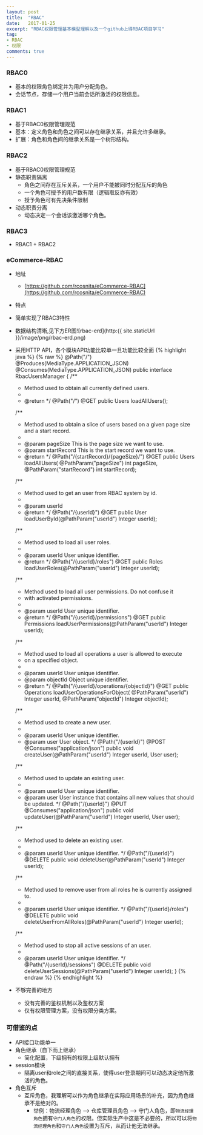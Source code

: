 ```yaml
---
layout: post
title:  "RBAC"
date:   2017-01-25
excerpt: "RBAC权限管理基本模型理解以及一个github上得RBAC项目学习"
tag:
- RBAC
- 权限
comments: true
---
```

### RBAC0
* 基本的权限角色绑定并为用户分配角色。
* 会话节点，存储一个用户当前会话所激活的权限信息。

### RBAC1
* 基于RBAC0权限管理规范
* 基本：定义角色和角色之间可以存在继承关系，并且允许多继承。
* 扩展：角色和角色间的继承关系是一个树形结构。

### RBAC2
* 基于RBAC0权限管理规范
* 静态职责隔离
  * 角色之间存在互斥关系，一个用户不能被同时分配互斥的角色
  * 一个角色可授予的用户数有限（逻辑取反亦有效）
  * 授予角色可有先决条件限制
* 动态职责分离
  * 动态决定一个会话该激活哪个角色。

### RBAC3
* RBAC1 + RBAC2

### eCommerce-RBAC
* 地址
  * [https://github.com/rcosnita/eCommerce-RBAC](https://github.com/rcosnita/eCommerce-RBAC)
*  特点
  * 简单实现了RBAC3特性
  * 数据结构清晰,见下方ER图![rbac-erd](http:{{ site.staticUrl }}/image/png/rbac-erd.png)

  * 采用HTTP API，各个模块API功能比较单一且功能比较全面
  {% highlight java %}
  {% raw %}
@Path("/")
@Produces(MediaType.APPLICATION_JSON)
@Consumes(MediaType.APPLICATION_JSON)
public interface RbacUsersManager {
	/**
	 * Method used to obtain all currently defined users.
	 *
	 * @return
	 */
	@Path("/")
	@GET
	public Users loadAllUsers();

	/**
	 * Method used to obtain a slice of users based on a given page size and a start record.
	 *
	 * @param pageSize This is the page size we want to use.
	 * @param startRecord This is the start record we want to use.
	 * @return
	 */
	@Path("/{startRecord}/{pageSize}/")
	@GET
	public Users loadAllUsers(
			@PathParam("pageSize") int pageSize,
			@PathParam("startRecord") int startRecord);

	/**
	 * Method used to get an user from RBAC system by id.
	 *
	 * @param userId
	 * @return
	 */
	@Path("/{userId}")
	@GET
	public User loadUserById(@PathParam("userId") Integer userId);

	/**
	 * Method used to load all user roles.
	 *
	 * @param userId User unique identifier.
	 * @return
	 */
	@Path("/{userId}/roles")
	@GET
	public Roles loadUserRoles(@PathParam("userId") Integer userId);

	/**
	 * Method used to load all user permissions. Do not confuse it
	 * with activated permissions.
	 *
	 * @param userId User unique identifier.
	 * @return
	 */
	@Path("/{userId}/permissions")
	@GET
	public Permissions loadUserPermissions(@PathParam("userId") Integer userId);

	/**
	 * Method used to load all operations a user is allowed to execute
	 * on a specified object.
	 *
	 * @param userId User unique identifier.
	 * @param objectId Object unique identifier.
	 * @return
	 */
	@Path("/{userId}/operations/{objectId}")
	@GET
	public Operations loadUserOperationsForObject(
			@PathParam("userId") Integer userId,
			@PathParam("objectId") Integer objectId);

	/**
	 * Method used to create a new user.
	 *
	 * @param userId User unique identifier.
	 * @param user User object.
	 */
	@Path("/{userId}")
	@POST
	@Consumes("application/json")
	public void createUser(@PathParam("userId") Integer userId, User user);

	/**
	 * Method used to update an existing user.
	 *
	 * @param userId User unique identifier.
	 * @param user User instance that contains all new values that should be updated.
	 */
	@Path("/{userId}")
	@PUT
	@Consumes("application/json")
	public void updateUser(@PathParam("userId") Integer userId, User user);

	/**
	 * Method used to delete an existing user.
	 *
	 * @param userId User unique identifier.
	 */
	@Path("/{userId}")
	@DELETE
	public void deleteUser(@PathParam("userId") Integer userId);

	/**
	 * Method used to remove user from all roles he is currently assigned to.
	 *
	 * @param userId User unique identifier.
	 */
	@Path("/{userId}/roles")
	@DELETE
	public void deleteUserFromAllRoles(@PathParam("userId") Integer userId);

	/**
	 * Method used to stop all active sessions of an user.
	 *
	 * @param userId User unique identifier.
	 */
	@Path("/{userId}/sessions")
	@DELETE
	public void deleteUserSessions(@PathParam("userId") Integer userId);
}
{% endraw %}
{% endhighlight %}

* 不够完善的地方
  * 没有完善的鉴权机制以及鉴权方案
  * 仅有权限管理方案，没有权限分类方案。

### 可借鉴的点
* API接口功能单一
* 角色继承（自下而上继承）
  * 简化配置，下级拥有的权限上级默认拥有
* session模块
  * 隔离user和role之间的直接关系，使得user登录期间可以动态决定他所激活的角色。
* 角色互斥
  * 互斥角色，我理解可以作为角色继承在实际应用场景的补充，因为角色继承不是绝对的。
    * 举例：物流经理角色 --> 仓库管理员角色 --> 守门人角色，即```物流经理角色```拥有```守门人角色```的权限。但实际生产中这是不必要的，所以可以将```物流经理角色```和```守门人角色```设置为互斥，从而让他无法继承。
